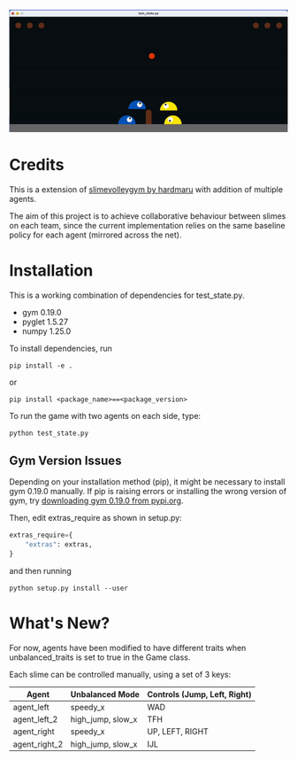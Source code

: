 ![First revision of multi-agent play](media/baseline_policy.gif)

# Credits

This is a extension of [slimevolleygym by hardmaru](https://github.com/hardmaru/slimevolleygym) with addition of multiple agents. 

The aim of this project is to achieve collaborative behaviour between slimes on each team, since the current implementation relies on the same baseline policy for each agent (mirrored across the net).

# Installation

This is a working combination of dependencies for test_state.py. 

- gym                0.19.0
- pyglet             1.5.27
- numpy              1.25.0

To install dependencies, run 

```
pip install -e .
```

or

```
pip install <package_name>==<package_version>
```

To run the game with two agents on each side, type:
```python
python test_state.py
```

## Gym Version Issues

Depending on your installation method (pip), it might be necessary to install gym 0.19.0 manually. If pip is raising errors or installing the wrong version of gym, try [downloading gym 0.19.0 from pypi.org](https://pypi.org/project/gym/#history). 

Then, edit extras_require as shown in setup.py:

```python
extras_require={
    "extras": extras,
}
```

and then running 

```
python setup.py install --user
```

# What's New?

For now, agents have been modified to have different traits when unbalanced_traits is set to true in the Game class. 

Each slime can be controlled manually, using a set of 3 keys:

| Agent                | Unbalanced Mode     | Controls (Jump, Left, Right)|
| -------------------- | ------------------- | --------------------------- |
| agent_left           | speedy_x            | WAD                         |
| agent_left_2         | high_jump, slow_x   | TFH                         |
| agent_right          | speedy_x            | UP, LEFT, RIGHT             |
| agent_right_2        | high_jump, slow_x   | IJL                         |

